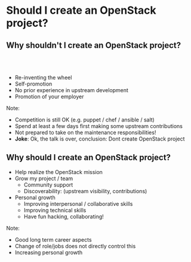<!-- .slide: data-state="section-break" id="should-I" data-timing="5" -->
# Should I create an OpenStack project?


<!-- .slide: data-state="normal" id="why-not-create-openstack-project" data-timing="90" -->
## Why shouldn't I create an OpenStack project?

<br><br>

* Re-inventing the wheel
* Self-promotion
* No prior experience in upstream development
* Promotion of your employer

Note:

- Competition is still OK (e.g. puppet / chef / ansible / salt)
-  Spend at least a few days first making some
  upstream contributions
- Not prepared to take on the maintenance responsibilities!
- **Joke**: Ok, the talk is over, conclusion: Dont create OpenStack project


<!-- .slide: data-state="normal" id="why-create-openstack-project" data-timing="120" -->
## Why should I create an OpenStack project?

* Help realize the OpenStack mission
* Grow my project / team
    *   Community support
    *   Discoverability: (upstream visibility, contributions)
* Personal growth
    *   Improving interpersonal / collaborative skills
    *   Improving technical skills
    *   Have fun hacking, collaborating!

Note:

- Good long term career aspects
- Change of role/jobs does not directly control this
- Increasing personal growth

